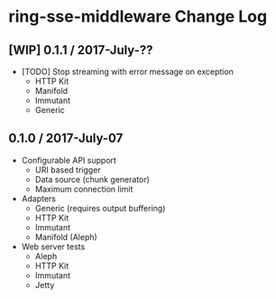 # ring-sse-middleware Change Log

## [WIP] 0.1.1 / 2017-July-??

- [TODO] Stop streaming with error message on exception
  - HTTP Kit
  - Manifold
  - Immutant
  - Generic


## 0.1.0 / 2017-July-07

- Configurable API support
  - URI based trigger
  - Data source (chunk generator)
  - Maximum connection limit
- Adapters
  - Generic (requires output buffering)
  - HTTP Kit
  - Immutant
  - Manifold (Aleph)
- Web server tests
  - Aleph
  - HTTP Kit
  - Immutant
  - Jetty
